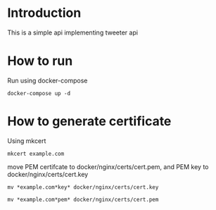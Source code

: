 # Introduction
This is a simple api implementing tweeter api

# How to run
Run using docker-compose
```
docker-compose up -d
```

# How to generate certificate
Using mkcert
```
mkcert example.com
```
move PEM certifcate to docker/nginx/certs/cert.pem, and PEM key to docker/nginx/certs/cert.key
```
mv *example.com*key* docker/nginx/certs/cert.key
```
```
mv *example.com*pem* docker/nginx/certs/cert.pem
```
